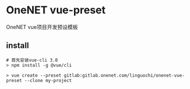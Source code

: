 # OneNET vue-preset
OneNET vue项目开发预设模板

## install
```
# 首先安装vue-cli 3.0
> npm install -g @vue/cli

> vue create --preset gitlab:gitlab.onenet.com/linguochi/onenet-vue-preset --clone my-project
```